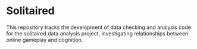 # Solitaired

This repository tracks the development of data checking and analysis code for the solitaired data analysis project, investigating relationships between online gameplay and cognition. 
